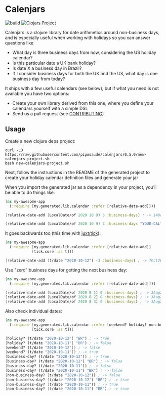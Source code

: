 # Calenjars
[![build](https://github.com/piposaude/calenjars/workflows/build-and-test/badge.svg)](https://github.com/piposaude/calenjars/actions/workflows/build-and-test.yml)
[![Clojars Project](https://img.shields.io/clojars/v/piposaude/calenjars.svg)](https://clojars.org/piposaude/calenjars)

Calenjars is a clojure library for date arithmetics around non-business days, and is
especially useful when working with holidays so you can answer questions like:

* What day is three business days from now, considering the US holiday calendar?
* Is this particular date a UK bank holiday?
* Is date X a business day in Brazil?
* If I consider business days for both the UK and the US, what day is one business day from today?

It ships with a few useful calendars (see below), but if what you need is not available
you have two options:

* Create your own library derived from this one, where you define your calendars yourself with a simple DSL
* Send us a pull request (see [CONTRIBUTING](CONTRIBUTING.md))

## Usage

Create a new clojure deps project:

```
curl -LO https://raw.githubusercontent.com/piposaude/calenjars/0.5.0/new-calenjars-project.sh
bash new-calenjars-project.sh
```

Next, follow the instructions in the README of the generated project to create
your holiday calendar definition files and generate your jar

When you import the generated jar as a dependency in your project, you'll be able to do things like:

```clj
(ns my-awesome-app
  (:require [my.generated.lib.calendar :refer [relative-date-add]]))

(relative-date-add (LocalDate/of 2020 10 9) 3 :business-days) ; -> 14Oct2020. Skips weekends.

(relative-date-add (LocalDate/of 2020 10 9) 3 :business-days "YOUR-CAL") ; Will skip weekends and any holidays defined by YOUR-CAL
```

It goes backwards too (this time with [juxt/tick](https://www.juxt.land/tick/docs/index.html)):

```clj
(ns my-awesome-app
  (:require [my.generated.lib.calendar :refer [relative-date-add]]
            [tick.core :as t]))

(relative-date-add (t/date "2020-10-12") -3 :business-days) ; -> 7Oct2020
```

Use "zero" business days for getting the next business day:

```clj
(ns my-awesome-app
  (:require [my.generated.lib.calendar :refer [relative-date-add]]))

(relative-date-add (LocalDate/of 2020 8 1) 0 :business-days) ; -> 3Aug20, because 1Aug20 is a Saturday
(relative-date-add (LocalDate/of 2020 8 2) 0 :business-days) ; -> 3Aug20, because 2Aug20 is a Sunday
(relative-date-add (LocalDate/of 2020 8 3) 0 :business-days) ; -> 3Aug20, as it's a regular Monday
```

Also check individual dates:

```clj
(ns my-awesome-app
  (:require [my.generated.lib.calendar :refer [weekend? holiday? non-business-day? business-day?]]
            [tick.core :as t]))

(holiday? (t/date "2020-10-12") "BR") ; -> true
(holiday? (t/date "2020-10-11") "BR") ; -> false
(weekend? (t/date "2020-10-12")) ; -> false
(weekend? (t/date "2020-10-11")) ; -> true
(business-day? (t/date "2020-10-12")) ; -> true
(business-day? (t/date "2020-10-12") "BR") ; -> false
(business-day? (t/date "2020-10-11")) ; -> false
(business-day? (t/date "2020-10-11") "BR") ; -> false
(non-business-day? (t/date "2020-10-12")) ; -> false
(non-business-day? (t/date "2020-10-12") "BR") ; -> true
(non-business-day? (t/date "2020-10-11")) ; -> true
(non-business-day? (t/date "2020-10-11") "BR") ; -> true
```
